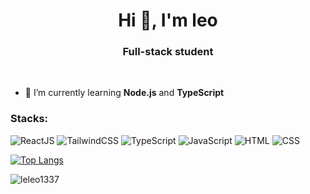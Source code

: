 <h1 align="center">Hi 👋, I'm leo</h1>
<h3 align="center">Full-stack student</h3>

<br>

- 🌱 I’m currently learning **Node.js** and **TypeScript**

<h3 align="left">Stacks: </h3>



![ReactJS](https://img.shields.io/badge/-React-20232A?style=flat-square&logo=react&logoColor=61DAFB)
![TailwindCSS](https://img.shields.io/badge/tailwindcss-0F172A?style=flat-square&logo=tailwindcss)
![TypeScript](https://img.shields.io/badge/TypeScript-3178C6?style=flat-square&logo=typescript&logoColor=white)
![JavaScript](https://img.shields.io/badge/-JavaScript-F7DF1E?style=flat-square&logo=javascript&logoColor=black)
![HTML](https://img.shields.io/badge/-HTML5-E34F26?style=flat-square&logo=html5&logoColor=white)
![CSS](https://img.shields.io/badge/-CSS3-1572B6?style=flat-square&logo=css3&logoColor=white)


[![Top Langs](https://github-readme-stats.vercel.app/api/top-langs/?username=leleo1337&layout=donut&theme=midnight-purple)](https://github.com/leleo1337/github-readme-stats)
<p><img align="center" src="https://github-readme-streak-stats.herokuapp.com/?user=leleo1337&theme=midnight-purple" alt="leleo1337"/></p>

